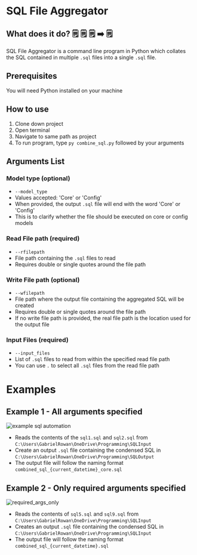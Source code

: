 # SQL File Aggregator

## What does it do? :spiral_notepad: :spiral_notepad: :spiral_notepad: :arrow_right: :spiral_notepad:

SQL File Aggregator is a command line program in Python which collates the SQL contained in multiple `.sql` files into a single `.sql` file.

## Prerequisites 

You will need Python installed on your machine

## How to use 

1) Clone down project
2) Open terminal
3) Navigate to same path as project
4) To run program, type `py combine_sql.py` followed by your arguments

## Arguments List

### Model type (optional)

*   `--model_type`
*   Values accepted: 'Core' or 'Config'
*   When provided, the output `.sql` file will end with the word 'Core' or 'Config'
*   This is to clarify whether the file should be executed on core or config models

### Read File path (required) 

*  `--rfilepath` 
*   File path containing the `.sql` files to read
*   Requires double or single quotes around the file path

### Write File path (optional)

*   `--wfilepath` 
*   File path where the output file containing the aggregated SQL will be created
*   Requires double or single quotes around the file path
*   If no write file path is provided, the real file path is the location used for the output file

### Input Files (required) 

*   `--input_files`
*   List of `.sql` files to read from within the specified read file path
*   You can use `.` to select all `.sql` files from the read file path
  
# Examples

## Example 1 - All arguments specified

![example sql automation](https://github.com/gabrielrowan/SQL-File-Aggregator/assets/86267314/612f2493-8844-46c0-81c2-7fe6d313aa61)

* Reads the contents of the `sql1.sql` and `sql2.sql` from `C:\Users\GabrielRowan\OneDrive\Programming\SQLInput`
* Create an output `.sql` file containing the condensed SQL in `C:\Users\GabrielRowan\OneDrive\Programming\SQLOutput`
* The output file will follow the naming format `combined_sql_{current_datetime}_core.sql`

## Example 2 - Only required arguments specified

![required_args_only](https://github.com/gabrielrowan/SQL-File-Aggregator/assets/86267314/d4dd4c1c-d9c6-4ffa-976b-5512e9672b8e)

* Reads the contents of `sql5.sql` and `sql9.sql` from `C:\Users\GabrielRowan\OneDrive\Programming\SQLInput`
* Creates an output `.sql` file containing the condensed SQL in `C:\Users\GabrielRowan\OneDrive\Programming\SQLInput`
* The output file will follow the naming format `combined_sql_{current_datetime}.sql`



